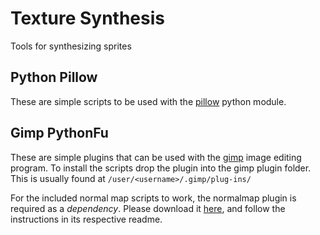 Texture Synthesis
=================

Tools for synthesizing sprites

Python Pillow
---------------

These are simple scripts to be used with the [pillow](https://pillow.readthedocs.org/) python module.


Gimp PythonFu
---------------

These are simple plugins that can be used with the [gimp](http://www.gimp.org/) image editing program.
To install the scripts drop the plugin into the gimp plugin folder.
This is usually found at `/user/<username>/.gimp/plug-ins/`

For the included normal map scripts to work, the normalmap plugin is required as a *dependency*.
Please download it [here](https://code.google.com/p/gimp-normalmap/), and follow the instructions in its respective readme.
